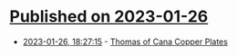 # [Published on 2023-01-26](index.md)

* [2023-01-26, 18:27:15](https://news.ycombinator.com/item?id=34536256) - [Thomas of Cana Copper Plates](https://en.wikipedia.org/wiki/Thomas_of_Cana_copper_plates)
